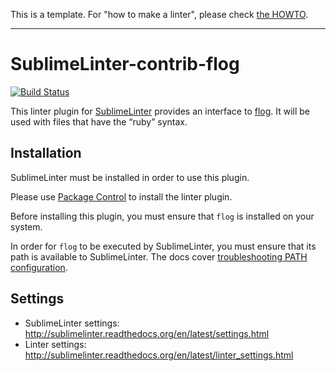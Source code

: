 This is a template. For "how to make a linter", please check [the HOWTO](HOWTO.md).

-----------------------------------------------------------------

SublimeLinter-contrib-flog
================================

[![Build Status](https://travis-ci.org/SublimeLinter/SublimeLinter-contrib-flog.svg?branch=master)](https://travis-ci.org/SublimeLinter/SublimeLinter-contrib-flog)

This linter plugin for [SublimeLinter](https://github.com/SublimeLinter/SublimeLinter) provides an interface to [flog](https://github.com/seattlerb/flog). It will be used with files that have the “ruby” syntax.

## Installation
SublimeLinter must be installed in order to use this plugin.

Please use [Package Control](https://packagecontrol.io) to install the linter plugin.

Before installing this plugin, you must ensure that `flog` is installed on your system.

In order for `flog` to be executed by SublimeLinter, you must ensure that its path is available to SublimeLinter. The docs cover [troubleshooting PATH configuration](http://sublimelinter.readthedocs.io/en/latest/troubleshooting.html#finding-a-linter-executable).

## Settings
- SublimeLinter settings: http://sublimelinter.readthedocs.org/en/latest/settings.html
- Linter settings: http://sublimelinter.readthedocs.org/en/latest/linter_settings.html
